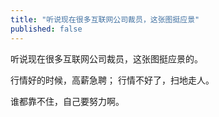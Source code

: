 ```yaml
---
title: "听说现在很多互联网公司裁员，这张图挺应景"
published: false
---
```

听说现在很多互联网公司裁员，这张图挺应景的。

行情好的时候，高薪急聘；
行情不好了，扫地走人。

谁都靠不住，自己要努力啊。

